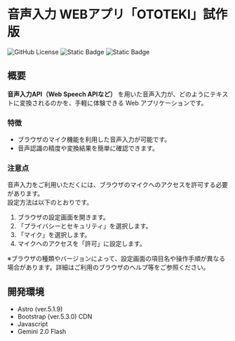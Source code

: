 # 音声入力 WEBアプリ「OTOTEKI」試作版
![GitHub License](https://img.shields.io/github/license/H-Manny/ototeki?style=for-the-badge)
![Static Badge](https://img.shields.io/badge/Astro-black?style=for-the-badge&logo=astro)
![Static Badge](https://img.shields.io/badge/Bootstrap-black?style=for-the-badge&logo=bootstrap)

## 概要
**音声入力API（Web Speech APIなど）** を用いた音声入力が、どのようにテキストに変換されるのかを、手軽に体験できる Web アプリケーションです。

### 特徴
- ブラウザのマイク機能を利用した音声入力が可能です。
- 音声認識の精度や変換結果を簡単に確認できます。

### 注意点
音声入力をご利用いただくには、ブラウザのマイクへのアクセスを許可する必要があります。<br>
設定方法は以下のとおりです。

1. ブラウザの設定画面を開きます。
2. 「プライバシーとセキュリティ」を選択します。
3. 「マイク」を選択します。
4. マイクへのアクセスを「許可」に設定します。

※ブラウザの種類やバージョンによって、設定画面の項目名や操作手順が異なる場合があります。詳細はご利用のブラウザのヘルプ等をご参照ください。

## 開発環境

- Astro (ver.5.1.9)
- Bootstrap (ver.5.3.0) CDN
- Javascript
- Gemini 2.0 Flash
